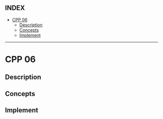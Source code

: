 ## INDEX

- [CPP 06](#cpp-06)
	- [Description](#description)
	- [Concepts](#concepts)
	- [Implement](#implement)

---
# CPP 06

## Description

## Concepts

## Implement